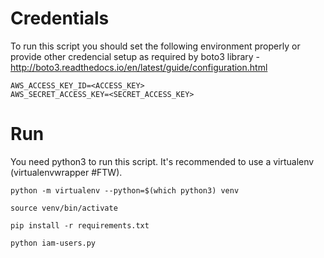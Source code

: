 # Credentials

To run this script you should set the following environment properly or provide other credencial setup as required by boto3 library - http://boto3.readthedocs.io/en/latest/guide/configuration.html

```
AWS_ACCESS_KEY_ID=<ACCESS_KEY>
AWS_SECRET_ACCESS_KEY=<SECRET_ACCESS_KEY>
```

# Run

You need python3 to run this script. It's recommended to use a virtualenv (virtualenvwrapper #FTW).

`python -m virtualenv --python=$(which python3) venv`

`source venv/bin/activate`

`pip install -r requirements.txt`

`python iam-users.py`
